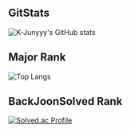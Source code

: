 ## GitStats
![K-Junyyy's GitHub stats](https://github-readme-stats.vercel.app/api?username=catturtle123&show_icons=true&theme=dark) 

## Major Rank
![Top Langs](https://github-readme-stats.vercel.app/api/top-langs/?username=catturtle123&layout=Demo&theme=dark) 

## BackJoonSolved Rank
[![Solved.ac Profile](http://mazassumnida.wtf/api/generate_badge?boj=musoyou10)](https://solved.ac/musoyou10)


